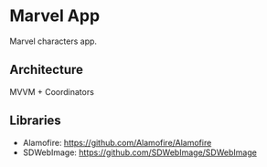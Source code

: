 # Marvel App
Marvel characters app.

## Architecture
MVVM + Coordinators

## Libraries
- Alamofire: https://github.com/Alamofire/Alamofire
- SDWebImage: https://github.com/SDWebImage/SDWebImage
